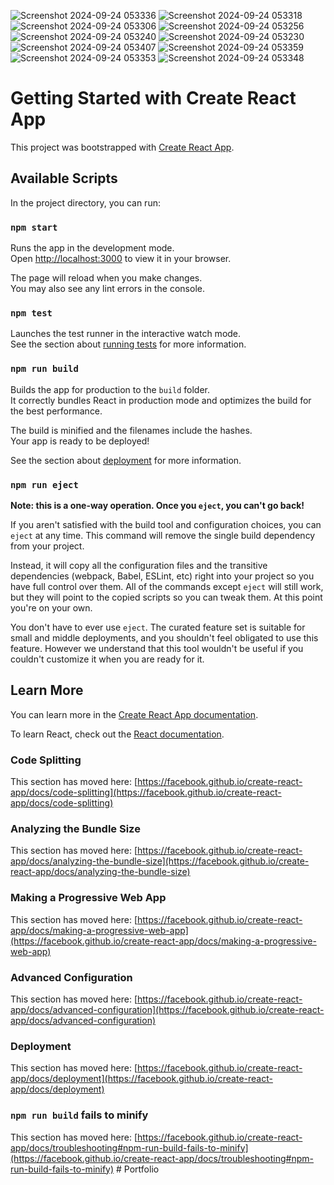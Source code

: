 

![Screenshot 2024-09-24 053336](https://github.com/user-attachments/assets/f8eeb889-6ebd-4617-842f-5a2aaba92495)
![Screenshot 2024-09-24 053318](https://github.com/user-attachments/assets/45eeedf6-60b0-4f81-b2da-bae450377c86)
![Screenshot 2024-09-24 053306](https://github.com/user-attachments/assets/d7fb9710-798b-4aff-a07b-a02157af0f7a)
![Screenshot 2024-09-24 053256](https://github.com/user-attachments/assets/4648607a-964e-4bb2-896b-b940f45bfc8b)
![Screenshot 2024-09-24 053240](https://github.com/user-attachments/assets/dfc5febf-500a-4506-b89e-31abfb8587d9)
![Screenshot 2024-09-24 053230](https://github.com/user-attachments/assets/2d1e76bb-1dc7-4723-8daa-78ada8824978)
![Screenshot 2024-09-24 053407](https://github.com/user-attachments/assets/676cba36-4c35-4de0-915b-96bdfbffd42c)
![Screenshot 2024-09-24 053359](https://github.com/user-attachments/assets/cf7bc70e-4487-4b35-a3bb-d9398e5e8f11)
![Screenshot 2024-09-24 053353](https://github.com/user-attachments/assets/16a1c470-ef14-4ed4-bf12-bee22d0d2fdc)
![Screenshot 2024-09-24 053348](https://github.com/user-attachments/assets/92ce477e-2072-47ca-a975-e8efe5547fc4)




# Getting Started with Create React App

This project was bootstrapped with [Create React App](https://github.com/facebook/create-react-app).

## Available Scripts

In the project directory, you can run:

### `npm start`

Runs the app in the development mode.\
Open [http://localhost:3000](http://localhost:3000) to view it in your browser.

The page will reload when you make changes.\
You may also see any lint errors in the console.

### `npm test`

Launches the test runner in the interactive watch mode.\
See the section about [running tests](https://facebook.github.io/create-react-app/docs/running-tests) for more information.

### `npm run build`

Builds the app for production to the `build` folder.\
It correctly bundles React in production mode and optimizes the build for the best performance.

The build is minified and the filenames include the hashes.\
Your app is ready to be deployed!

See the section about [deployment](https://facebook.github.io/create-react-app/docs/deployment) for more information.

### `npm run eject`

**Note: this is a one-way operation. Once you `eject`, you can't go back!**

If you aren't satisfied with the build tool and configuration choices, you can `eject` at any time. This command will remove the single build dependency from your project.

Instead, it will copy all the configuration files and the transitive dependencies (webpack, Babel, ESLint, etc) right into your project so you have full control over them. All of the commands except `eject` will still work, but they will point to the copied scripts so you can tweak them. At this point you're on your own.

You don't have to ever use `eject`. The curated feature set is suitable for small and middle deployments, and you shouldn't feel obligated to use this feature. However we understand that this tool wouldn't be useful if you couldn't customize it when you are ready for it.

## Learn More

You can learn more in the [Create React App documentation](https://facebook.github.io/create-react-app/docs/getting-started).

To learn React, check out the [React documentation](https://reactjs.org/).

### Code Splitting

This section has moved here: [https://facebook.github.io/create-react-app/docs/code-splitting](https://facebook.github.io/create-react-app/docs/code-splitting)

### Analyzing the Bundle Size

This section has moved here: [https://facebook.github.io/create-react-app/docs/analyzing-the-bundle-size](https://facebook.github.io/create-react-app/docs/analyzing-the-bundle-size)

### Making a Progressive Web App

This section has moved here: [https://facebook.github.io/create-react-app/docs/making-a-progressive-web-app](https://facebook.github.io/create-react-app/docs/making-a-progressive-web-app)

### Advanced Configuration

This section has moved here: [https://facebook.github.io/create-react-app/docs/advanced-configuration](https://facebook.github.io/create-react-app/docs/advanced-configuration)

### Deployment

This section has moved here: [https://facebook.github.io/create-react-app/docs/deployment](https://facebook.github.io/create-react-app/docs/deployment)

### `npm run build` fails to minify

This section has moved here: [https://facebook.github.io/create-react-app/docs/troubleshooting#npm-run-build-fails-to-minify](https://facebook.github.io/create-react-app/docs/troubleshooting#npm-run-build-fails-to-minify)
#   P o r t f o l i o 
 
 
